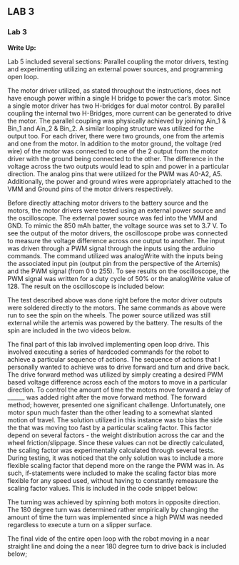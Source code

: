 ## LAB 3

### Lab 3

**Write Up:** 
 
Lab 5 included several sections: Parallel coupling the motor drivers, testing and experimenting utilizing an external power sources, and programming open loop. 

The motor driver utilized, as stated throughout the instructions, does not have enough power within a single H bridge to power the car’s motor. Since a single motor driver has two H-bridges for dual motor control. By parallel coupling the internal two H-Bridges, more current can be generated to drive the motor. The parallel coupling was physically achieved by joining Ain_1 & Bin_1 and Ain_2 & Bin_2. A similar looping structure was utilized for the output too. For each driver, there were two grounds, one from the artemis and one from the motor. In addition to the motor ground, the voltage (red wire) of the motor was connected to one of the 2 output from the motor driver with the ground being connected to the other. The difference in the voltage across the two outputs would lead to spin and power in a particular direction. The analog pins that were utilized for the PWM was A0-A2, A5. Additionally, the power and ground wires were appropriately attached to the VMM and Ground pins of the motor drivers respectively. 

Before directly attaching motor drivers to the battery source and the motors, the motor drivers were tested using an external power source and the oscilloscope. The external power source was fed into the VMM and GND. To mimic the 850 mAh batter, the voltage source was set to 3.7 V. To see the output of the motor drivers, the oscilloscope probe was connected to measure the voltage difference across one output to another. The input was driven through a PWM signal through the inputs using the arduino commands. The command utilized was analogWrite with the inputs being the associated input pin (output pin from the perspective of the Artemis) and the PWM signal (from 0 to 255). To see results on the oscilloscope, the PWM signal was written for a duty cycle of 50% or the analogWrite value of 128. The result on the oscilloscope is included below: 

The test described above was done right before the motor driver outputs were soldered directly to the motors. The same commands as above were run to see the spin on the wheels. The power source utilized was still external while the artemis was powered by the battery. The results of the spin are included in the two videos below. 

The final part of this lab involved implementing open loop drive. This involved executing a series of hardcoded commands for the robot to achieve a particular sequence of actions. The sequence of actions that I personally wanted to achieve was to drive forward and turn and drive back. The drive forward method was utilized by simply creating a desired PWM based voltage difference across each of the motors to move in a particular direction. To control the amount of time the motors move forward a delay of ______ was added right after the move forward method. The forward method; however, presented one significant challenge. Unfortunately, one motor spun much faster than the other leading to a somewhat slanted motion of travel. The solution utilized in this instance was to bias the side the that was moving too fast by a particular scaling factor. This factor depend on several factors - the weight distribution across the car and the wheel friction/slippage. Since these values can not be directly calculated, the scaling factor was experimentally calculated through several tests. During testing, it was noticed that the only solution was to include a more flexible scaling factor that depend more on the range the PWM was in. As such, if-statements were included to make the scaling factor bias more flexible for any speed used, without having to constantly remeasure the scaling factor values. This is included in the code snippet below: 



The turning was achieved by spinning both motors in opposite direction. The 180 degree turn was determined rather empirically by changing the amount of time the turn was implemented since a high PWM was needed regardless to execute a turn on a slipper surface. 


The final vide of the entire open loop with the robot moving in a near straight line and doing the a near 180 degree turn to drive back is included below; 
